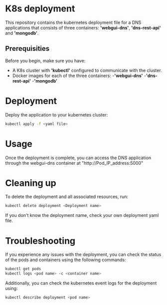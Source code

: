 # K8s deployment

This repository contains the kubernetes deployment file for a DNS applications that consists of three containers: **'webgui-dns'**, **'dns-rest-api'** and **'mongodb'**.

## Prerequisities

Before you begin, make sure you have:

- A K8s cluster with **'kubectl'** configured to communicate with the cluster.
- Docker images for each of the three containers:
  -**'webgui-dns'**
  -**'dns-rest-api'**
  -**'mongodb'**
  
# Deployment

Deploy the application to your kubernetes cluster:
```bash
kubectl apply -f <yaml file>
```

# Usage

Once the deployment is complete, you can access the DNS application through the webgui-dns container at "http://Pod_IP_address:5000"

# Cleaning up

To delete the deployment and all associated resources, run:
```bash
kubectl delete deployment <Deployment name>
```
If you don't know the deployment name, check your own deployment yaml file.

# Troubleshooting
If you experience any issues with the deployment, you can check the status of the pods and containers using the following commands:
```bash
kubectl get pods
kubectl logs <pod name> -c <container name>
```
Additionally, you can check the kubernetes event logs for the deployment using:
```bash
kubectl describe deployment <pod name>
```
